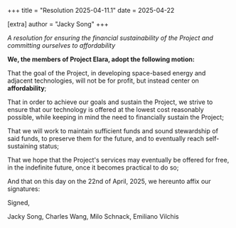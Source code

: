 +++
title = "Resolution 2025-04-11.1"
date = 2025-04-22

[extra]
author = "Jacky Song"
+++

_A resolution for ensuring the financial sustainability of the Project and committing ourselves to affordability_

<!-- more -->

**We, the members of Project Elara, adopt the following motion:**

That the goal of the Project, in developing space-based energy and adjacent technologies, will not be for profit, but instead center on **affordability**;

That in order to achieve our goals and sustain the Project, we strive to ensure that our technology is offered at the lowest cost reasonably possible, while keeping in mind the need to financially sustain the Project;

That we will work to maintain sufficient funds and sound stewardship of said funds, to preserve them for the future, and to eventually reach self-sustaining status;

That we hope that the Project's services may eventually be offered for free, in the indefinite future, once it becomes practical to do so;

And that on this day on the 22nd of April, 2025, we hereunto affix our signatures:

Signed,

Jacky Song, Charles Wang, Milo Schnack, Emiliano Vilchis
